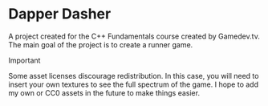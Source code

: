 # Dapper Dasher
A project created for the C++ Fundamentals course created by Gamedev.tv. The main goal of the project is to create a runner game.


> [!IMPORTANT]
> Some asset licenses discourage redistribution.
> In this case, you will need to insert your own textures to see the full spectrum of the game. I hope to add my own or CC0 assets in the future to make things easier.
